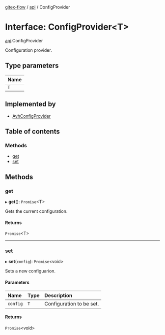 [gitex-flow](../README.md) / [api](../modules/api.md) / ConfigProvider

# Interface: ConfigProvider<T\>

[api](../modules/api.md).ConfigProvider

Configuration provider.

## Type parameters

| Name |
| :------ |
| `T` |

## Implemented by

- [AvhConfigProvider](../classes/avh.avhconfigprovider.md)

## Table of contents

### Methods

- [get](api.configprovider.md#get)
- [set](api.configprovider.md#set)

## Methods

### get

▸ **get**(): `Promise`<T\>

Gets the current configuration.

#### Returns

`Promise`<T\>

___

### set

▸ **set**(`config`): `Promise`<void\>

Sets a new configuarion.

#### Parameters

| Name | Type | Description |
| :------ | :------ | :------ |
| `config` | `T` | Configuration to be set. |

#### Returns

`Promise`<void\>
